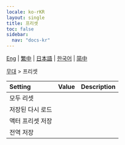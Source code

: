 ```yaml
---
locale: ko-rKR
layout: single
title: 프리셋
toc: false
sidebar:
  nav: "docs-kr"
---
```

[Eng](/dancexr/menu/2025.4/stage/actor_presets) | [繁中](/tw/dancexr/menu/2025.4/stage/actor_presets) | [日本語](/jp/dancexr/menu/2025.4/stage/actor_presets) | [한국어](/kr/dancexr/menu/2025.4/stage/actor_presets) | [简中](/zh/dancexr/menu/2025.4/stage/actor_presets)

[무대](../menu#무대) > 프리셋



| Setting | Value | Description |
| :--- | --- | :--- |
| 모두 리셋 || 
| 저장된 다시 로드 || 
| 액터 프리셋 저장 || 
| 전역 저장 || 
